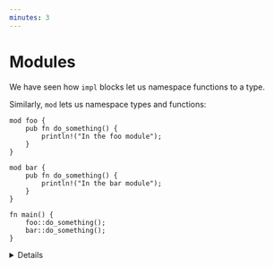 ```yaml
---
minutes: 3
---
```


# Modules

We have seen how `impl` blocks let us namespace functions to a type.

Similarly, `mod` lets us namespace types and functions:

```rust,editable
mod foo {
    pub fn do_something() {
        println!("In the foo module");
    }
}

mod bar {
    pub fn do_something() {
        println!("In the bar module");
    }
}

fn main() {
    foo::do_something();
    bar::do_something();
}
```

<details>

- Packages provide functionality and include a `Cargo.toml` file that describes
  how to build a bundle of 1+ crates.
- Crates are a tree of modules, where a binary crate creates an executable and a
  library crate compiles to a library.
- Modules define organization, scope, and are the focus of this section.

</details>
